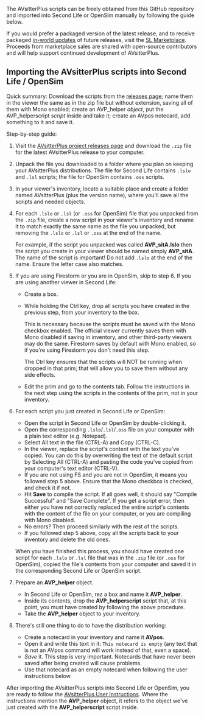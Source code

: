 
The AVsitterPlus scripts can be freely obtained from this GitHub repository and imported into Second Life or OpenSim manually by following the guide below.

If you would prefer a packaged version of the latest release, and to receive packaged [in-world updates](https://avsitterplus.github.io/updates.html) of future releases, visit the [SL Marketplace](https://marketplace.secondlife.com/stores/44210). Proceeds from marketplace sales are shared with open-source contributors and will help support continued development of AVsitterPlus.


## Importing the AVsitterPlus scripts into Second Life / OpenSim

Quick summary: Download the scripts from the [releases page](https://github.com/missyrestless/AVsitterPlus/releases); name them in the viewer the same as in the zip file but without extension, saving all of them with Mono enabled; create an AVP_helper *object*, put the AVP_helperscript *script* inside and take it; create an AVpos notecard, add something to it and save it.

Step-by-step guide:

1. Visit the [AVsitterPlus project releases page](https://github.com/missyrestless/AVsitterPlus/releases) and download the `.zip` file for the latest AVsitterPlus release to your computer.

2. Unpack the file you downloaded to a folder where you plan on keeping your AVsitterPlus distributions. The file for Second Life contains `.lslo` and `.lsl` scripts; the file for OpenSim contains `.oss` scripts.

3. In your viewer's inventory, locate a suitable place and create a folder named AVsitterPlus (plus the version name), where you'll save all the scripts and needed objects.

4. For each `.lslo` or `.lsl` (or `.oss` for OpenSim) file that you unpacked from the `.zip` file, create a new script in your viewer's inventory and rename it to match exactly the same name as the file you unpacked, but removing the `.lslo` or `.lsl` or `.oss` at the end of the name.

    For example, if the script you unpacked was called **AVP_sitA.lslo** then the script you create in your viewer should be named simply **AVP_sitA**. The name of the script is important! Do not add `.lslo` at the end of the name. Ensure the letter case also matches.

5. If you are using Firestorm or you are in OpenSim, skip to step 6. If you are using another viewer in Second Life:

    - Create a box.
    - While holding the Ctrl key, drop all scripts you have created in the previous step, from your inventory to the box.

      This is necessary because the scripts must be saved with the Mono checkbox enabled. The official viewer currently saves them with Mono disabled if saving in inventory, and other third-party viewers may do the same. Firestorm saves by default with Mono enabled, so if you're using Firestorm you don't need this step.

      The Ctrl key ensures that the scripts will NOT be running when dropped in that prim; that will allow you to save them without any side effects.

    - Edit the prim and go to the contents tab. Follow the instructions in the next step using the scripts in the contents of the prim, not in your inventory.

6. For each script you just created in Second Life or OpenSim:
    - Open the script in Second Life or OpenSim by double-clicking it.
    - Open the corresponding `.lslo`/`.lsl`/`.oss` file on your computer with a plain text editor (e.g. Notepad).
    - Select All text in the file (CTRL-A) and Copy (CTRL-C).
    - In the viewer, replace the script's content with the text you've copied. You can do this by overwriting the text of the default script by Selecting All (CTRL-A) and pasting the code you've copied from your computer's text editor (CTRL-V).
    - If you are not using FS and you are not in OpenSim, it means you followed step 5 above. Ensure that the Mono checkbox is checked, and check it if not.
    - Hit **Save** to compile the script. If all goes well, it should say "Compile Successful" and "Save Complete". If you get a script error, then either you have not correctly replaced the entire script's contents with the content of the file on your computer, or you are compiling with Mono disabled.
    - No errors? Then proceed similarly with the rest of the scripts.
    - If you followed step 5 above, copy all the scripts back to your inventory and delete the old ones.

    When you have finished this process, you should have created one script for each `.lslo` or `.lsl` file that was in the `.zip` file (or `.oss` for OpenSim), copied the file's contents from your computer and saved it in the corresponding Second Life or OpenSim script.

7. Prepare an **AVP_helper** object.

    - In Second Life or OpenSim, rez a box and name it **AVP_helper**.
    - Inside its contents, drop the **AVP_helperscript** script that, at this point, you must have created by following the above procedure.
    - Take the **AVP_helper** object to your inventory.

8. There's still one thing to do to have the distribution working:

    - Create a notecard in your inventory and name it **AVpos**.
    - Open it and write this text in it: `This notecard is empty` (any text that is not an AVpos command will work instead of that, even a space).
    - *Save* it. This step is very important. Notecards that have never been saved after being created will cause problems.
    - Use that notecard as an empty notecard when following the user instructions below.

After importing the AVsitterPlus scripts into Second Life or OpenSim, you are ready to follow the [AVsitterPlus User Instructions](https://avsitterplus.github.io/avsitterplus_home). Where the instructions mention the **AVP_helper** object, it refers to the object we've just created with the **AVP_helperscript** script inside.
